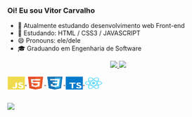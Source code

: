 ### Oi! Eu sou Vitor Carvalho



 - 🔭 Atualmente estudando desenvolvimento web Front-end
 - 🌱 Estudando: HTML / CSS3 / JAVASCRIPT 
 - 😄 Pronouns: ele/dele
 - 🎓 Graduando em Engenharia de Software
 
 <div align="center">
  <a href="https://github.com/vitor-cf">
  <img height="180em" src="https://github-readme-stats.vercel.app/api?username=vitor-cf&show_icons=true&theme=dark&include_all_commits=true&count_private=true"/>
  <img height="180em" src="https://github-readme-stats.vercel.app/api/top-langs/?username=vitor-cf&layout=compact&langs_count=7&theme=dark"/>
</div> 
  
  <div style="display: inline_block"><br>
  <img align="center" alt="Rafa-Js" height="30" width="40" src="https://raw.githubusercontent.com/devicons/devicon/master/icons/javascript/javascript-plain.svg">
  <img align="center" alt="Rafa-HTML" height="30" width="40" src="https://raw.githubusercontent.com/devicons/devicon/master/icons/html5/html5-original.svg">
  <img align="center" alt="Rafa-CSS" height="30" width="40" src="https://raw.githubusercontent.com/devicons/devicon/master/icons/css3/css3-original.svg">
  <img align="center" alt="Rafa-Ts" height="30" width="40" src="https://raw.githubusercontent.com/devicons/devicon/master/icons/typescript/typescript-plain.svg">
  <img align="center" alt="Rafa-React" height="30" width="40" src="https://raw.githubusercontent.com/devicons/devicon/master/icons/react/react-original.svg">
  
  </div> 
  
  ## 
  
  <div> 
  
  <a href="https://www.linkedin.com/in/-vitorferreira/" target="_blank"><img src="https://img.shields.io/badge/-LinkedIn-%230077B5?style=for-the-badge&logo=linkedin&logoColor=white" target="_blank"></a> 
    
 	
 
  
  


